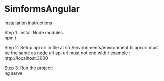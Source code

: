 # SimformsAngular

Installation instructions

Step 1. Install Node modules\
npm i

Step 2. Setup api url in file at src/environments/environment.ts
api url must be the same as node url
api url must not end with /
example : http://localhost:3000

Step 3. Run the project:\
ng serve
